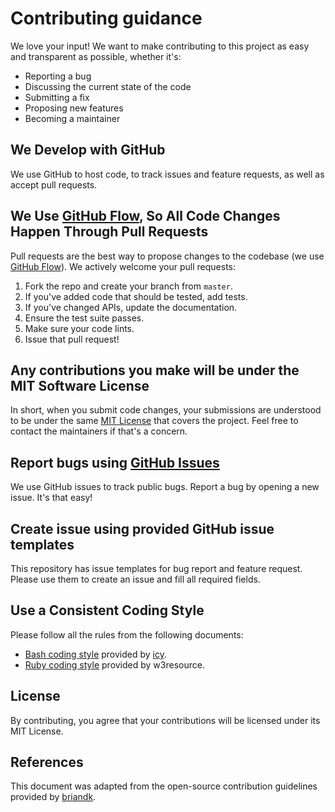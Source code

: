 # Contributing guidance
We love your input! We want to make contributing to this project as easy and transparent as possible, whether it's:

- Reporting a bug
- Discussing the current state of the code
- Submitting a fix
- Proposing new features
- Becoming a maintainer

## We Develop with GitHub
We use GitHub to host code, to track issues and feature requests, as well as accept pull requests.

## We Use [GitHub Flow](https://guides.github.com/introduction/flow/index.html), So All Code Changes Happen Through Pull Requests
Pull requests are the best way to propose changes to the codebase (we use [GitHub Flow](https://guides.github.com/introduction/flow/index.html)). We actively welcome your pull requests:

1. Fork the repo and create your branch from `master`.
2. If you've added code that should be tested, add tests.
3. If you've changed APIs, update the documentation.
4. Ensure the test suite passes.
5. Make sure your code lints.
6. Issue that pull request!

## Any contributions you make will be under the MIT Software License
In short, when you submit code changes, your submissions are understood to be under the same [MIT License](http://choosealicense.com/licenses/mit/) that covers the project. Feel free to contact the maintainers if that's a concern.

## Report bugs using [GitHub Issues](https://github.com/fabasoad/pascal-action/issues)
We use GitHub issues to track public bugs. Report a bug by opening a new issue. It's that easy!

## Create issue using provided GitHub issue templates
This repository has issue templates for bug report and feature request. Please use them to create an issue and fill all required fields.

## Use a Consistent Coding Style
Please follow all the rules from the following documents:
- [Bash coding style](https://github.com/icy/bash-coding-style) provided by [icy](https://github.com/icy).
- [Ruby coding style](https://www.w3resource.com/ruby/ruby-style-guide.php) provided by w3resource. 

## License
By contributing, you agree that your contributions will be licensed under its MIT License.

## References
This document was adapted from the open-source contribution guidelines provided by [briandk](https://gist.github.com/briandk/3d2e8b3ec8daf5a27a62).